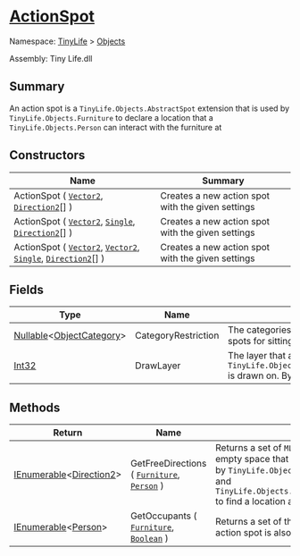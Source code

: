 # [ActionSpot](./ActionSpot.md)

Namespace: [TinyLife]() > [Objects]()

Assembly: Tiny Life.dll

## Summary
An action spot is a `TinyLife.Objects.AbstractSpot` extension that is used by `TinyLife.Objects.Furniture` to declare a location that a `TinyLife.Objects.Person` can interact with the furniture at

## Constructors

| Name | Summary | 
| --- | --- | 
| ActionSpot ( [`Vector2`](./ActionSpot.md), [`Direction2`](./ActionSpot.md)[] ) | Creates a new action spot with the given settings | 
| ActionSpot ( [`Vector2`](./ActionSpot.md), [`Single`](https://docs.microsoft.com/en-us/dotnet/api/System.Single), [`Direction2`](./ActionSpot.md)[] ) | Creates a new action spot with the given settings | 
| ActionSpot ( [`Vector2`](./ActionSpot.md), [`Vector2`](./ActionSpot.md), [`Single`](https://docs.microsoft.com/en-us/dotnet/api/System.Single), [`Direction2`](./ActionSpot.md)[] ) | Creates a new action spot with the given settings | 


## Fields

| Type | Name | Summary | 
| --- | --- | --- | 
| [Nullable](https://docs.microsoft.com/en-us/dotnet/api/System.Nullable-1)\<[ObjectCategory](./ObjectCategory.md)> | CategoryRestriction | The categories that this `TinyLife.Objects.ActionSpot` is restricted to.  This is used by things like `TinyLife.Objects.FurnitureType.ModernBed` to declare separate spots for sitting on and sleeping on.  By default, this is set to null. | 
| [Int32](https://docs.microsoft.com/en-us/dotnet/api/System.Int32) | DrawLayer | The layer that a person slotted into this action spot using `TinyLife.Objects.Person.OccupyActionSpot(TinyLife.Objects.Furniture,TinyLife.Objects.ActionSpot,System.Boolean,System.Nullable{MLEM.Misc.Direction2})` is drawn on.  By default, this is set to 0, meaning it will be drawn on top of the first layer of this furniture. | 


## Methods

| Return | Name | Summary | 
| --- | --- | --- | 
| [IEnumerable](https://docs.microsoft.com/en-us/dotnet/api/System.Collections.Generic.IEnumerable-1)\<[Direction2](./ActionSpot.md)> | GetFreeDirections ( [`Furniture`](./Furniture.md), [`Person`](./Person.md) ) | Returns a set of `MLEM.Misc.Direction2` values that this spot can be accessed from.  Valid directions will have an empty space that a `TinyLife.Objects.Person` can stand in, but not necessarily walk to.  The returned value is used by `TinyLife.Objects.Furniture.GetFreeActionSpots(TinyLife.Objects.Person,TinyLife.Objects.ObjectCategory)` and `TinyLife.Objects.Furniture.GetFreeActionSpotInfo(TinyLife.Objects.Person,TinyLife.Objects.ObjectCategory)` to find a location adjacent to this action spot that a `TinyLife.Objects.Person` can walk to. | 
| [IEnumerable](https://docs.microsoft.com/en-us/dotnet/api/System.Collections.Generic.IEnumerable-1)\<[Person](./Person.md)> | GetOccupants ( [`Furniture`](./Furniture.md), [`Boolean`](https://docs.microsoft.com/en-us/dotnet/api/System.Boolean) ) | Returns a set of the `TinyLife.Objects.Person` instances that are currently occupying this action spot.  Note that an action spot is also marked as occupied if the person is currently on their way to it. | 



